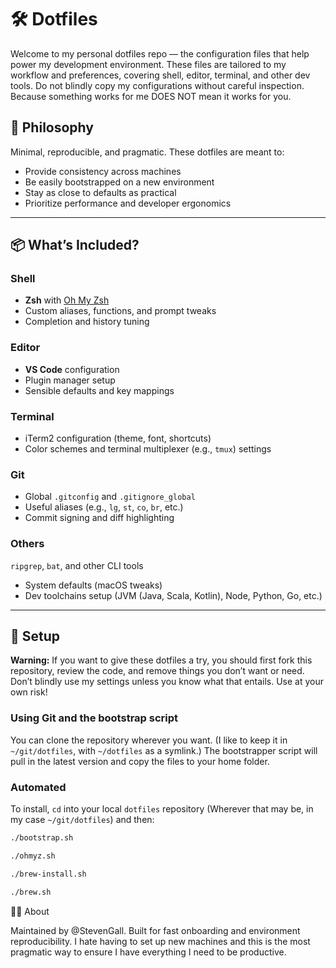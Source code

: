 # 🛠️ Dotfiles

Welcome to my personal dotfiles repo — the configuration files that help power my development environment. These files are tailored to my workflow and preferences, covering shell, editor, terminal, and other dev tools. Do not blindly copy my configurations without careful inspection. Because something works for me DOES NOT mean it works for you.

## 🧠 Philosophy

Minimal, reproducible, and pragmatic. These dotfiles are meant to:
- Provide consistency across machines
- Be easily bootstrapped on a new environment
- Stay as close to defaults as practical
- Prioritize performance and developer ergonomics

---

## 📦 What’s Included?

### Shell
- **Zsh** with [Oh My Zsh](https://ohmyz.sh/)
- Custom aliases, functions, and prompt tweaks
- Completion and history tuning

### Editor
- **VS Code** configuration
- Plugin manager setup
- Sensible defaults and key mappings

### Terminal
- iTerm2 configuration (theme, font, shortcuts)
- Color schemes and terminal multiplexer (e.g., `tmux`) settings

### Git
- Global `.gitconfig` and `.gitignore_global`
- Useful aliases (e.g., `lg`, `st`, `co`, `br`, etc.)
- Commit signing and diff highlighting

### Others
`ripgrep`, `bat`, and other CLI tools
- System defaults (macOS tweaks)
- Dev toolchains setup (JVM (Java, Scala, Kotlin), Node, Python, Go, etc.)

---

## 🚀 Setup

**Warning:** If you want to give these dotfiles a try, you should first fork this repository, review the code, and remove things you don’t want or need. Don’t blindly use my settings unless you know what that entails. Use at your own risk!

### Using Git and the bootstrap script

You can clone the repository wherever you want. (I like to keep it in `~/git/dotfiles`, with `~/dotfiles` as a symlink.) The bootstrapper script will pull in the latest version and copy the files to your home folder.


### Automated
To install, `cd` into your local `dotfiles` repository (Wherever that may be, in my case `~/git/dotfiles`) and then:

```bash
./bootstrap.sh
```

```bash
./ohmyz.sh
```

```bash
./brew-install.sh
```

```bash
./brew.sh
```

🙋‍♂️ About

Maintained by @StevenGall. Built for fast onboarding and environment reproducibility. I hate having to set up new machines and this is the most pragmatic way to ensure I have everything I need to be productive.
